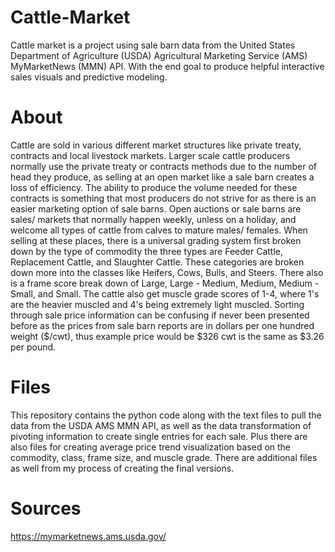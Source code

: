 # Cattle-Market
Cattle market is a project using sale barn data from the United States Department of Agriculture (USDA) Agricultural Marketing Service (AMS) MyMarketNews (MMN) API. With the end goal to produce helpful interactive sales visuals and predictive modeling.

# About
Cattle are sold in various different market structures like private treaty, contracts and local livestock markets. Larger scale cattle producers normally use the private treaty or contracts methods due to the number of head they produce, as selling at an open market like a sale barn creates a loss of efficiency. The ability to produce the volume needed for these contracts is something that most producers do not strive for as there is an easier marketing option of sale barns. Open auctions or sale barns are sales/ markets that normally happen weekly, unless on a holiday, and welcome all types of cattle from calves to mature males/ females. When selling at these places, there is a universal grading system first broken down by the type of commodity the three types are Feeder Cattle, Replacement Cattle, and Slaughter Cattle. These categories are broken down more into the classes like Heifers, Cows, Bulls, and Steers. There also is a frame score break down of Large, Large - Medium, Medium, Medium - Small, and Small. The cattle also get muscle grade scores of 1-4, where 1's are the heavier muscled and 4's being extremely light muscled. Sorting through sale price information can be confusing if never been presented before as the prices from sale barn reports are in dollars per one hundred weight ($/cwt), thus example price would be $326 cwt is the same as $3.26 per pound. 

# Files
This repository contains the python code along with the text files to pull the data from the USDA AMS MMN API, as well as the data transformation of pivoting information to create single entries for each sale. Plus there are also files for creating average price trend visualization based on the commodity, class, frame size, and muscle grade. There are additional files as well from my process of creating the final versions.


# Sources 
https://mymarketnews.ams.usda.gov/

